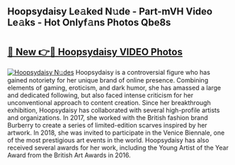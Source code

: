 ## Hoopsydaisy Le𝚊ked N𝚞de - Part-mVH Video Le𝚊ks - Hot Onlyf𝚊ns Photos Qbe8s

# <h2><a href="http://ab99944.deff.icu/?id=Hoopsydaisy">🔗 New 👉🔴 Hoopsydaisy VIDEO Photos</a></h2>

[![Hoopsydaisy N𝚞des](https://i.imgur.com/rIISA9y.gif)](http://ab99944.deff.icu/?id=Hoopsydaisy)
Hoopsydaisy is a controversial figure who has gained notoriety for her unique brand of online presence. Combining elements of gaming, eroticism, and dark humor, she has amassed a large and dedicated following, but also faced intense criticism for her unconventional approach to content creation. Since her breakthrough exhibition, Hoopsydaisy has collaborated with several high-profile artists and organizations. In 2017, she worked with the British fashion brand Burberry to create a series of limited-edition scarves inspired by her artwork. In 2018, she was invited to participate in the Venice Biennale, one of the most prestigious art events in the world. Hoopsydaisy has also received several awards for her work, including the Young Artist of the Year Award from the British Art Awards in 2016.
